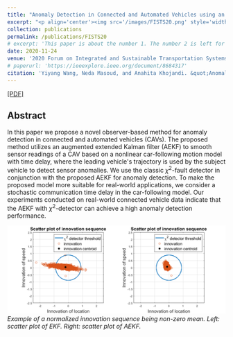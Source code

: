 ```yaml
---
title: "Anomaly Detection in Connected and Automated Vehicles using an Augmented State Formulation"
excerpt: "<p align='center'><img src='/images/FISTS20.png' style='width: 500px;'/></p>"
collection: publications
permalink: /publications/FISTS20
# excerpt: 'This paper is about the number 1. The number 2 is left for future work.'
date: 2020-11-24
venue: '2020 Forum on Integrated and Sustainable Transportation Systems (FISTS), pp. 156-161. IEEE, 2020'
# paperurl: 'https://ieeexplore.ieee.org/document/8684317'
citation: 'Yiyang Wang, Neda Masoud, and Anahita Khojandi. &quot;Anomaly Detection in Connected and Automated Vehicles using an Augmented State Formulation.&quot; <i>In 2020 Forum on Integrated and Sustainable Transportation Systems (FISTS), pp. 156-161. IEEE, 2020.</i>'
---
```


[[PDF]](https://arxiv.org/pdf/2004.09496.pdf)

## Abstract
In this paper we propose a novel observer-based method for anomaly detection in connected and automated vehicles (CAVs). The proposed method utilizes an augmented extended Kalman filter (AEKF) to smooth sensor readings of a CAV based on a nonlinear car-following motion model with time delay, where the leading vehicle's trajectory is used by the subject vehicle to detect sensor anomalies. We use the classic $\chi^2$-fault detector in conjunction with the proposed AEKF for anomaly detection. To make the proposed model more suitable for real-world applications, we consider a stochastic communication time delay in the car-following model. Our experiments conducted on real-world connected vehicle data indicate that the AEKF with $\chi^2$-detector can achieve a high anomaly detection performance.

![](/images/FISTS20.png)
<br/><i>Example of a normalized innovation sequence being non-zero mean. Left: scatter plot of EKF. Right: scatter plot of AEKF.</i>